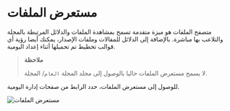 # مستعرض الملفات

متصفح الملفات هو ميزة متقدمة تسمح بمشاهدة الملفات والدلائل المرتبطة بالمجلة والتلاعب بها مباشرة. بالإضافة إلى الدلائل للمقالات وملفات الإصدار، يمكنك أيضا رؤية أي قوالب تخطيط تم تحميلها أثناء إعداد اليومية.



> **ملاحظة**  
> 
> لا يسمح مستعرض الملفات حاليا بالوصول إلى مجلد المجلة `العام`/ المجلة.


للوصول إلى مستعرض الملفات، حدد الرابط من صفحات إدارة اليومية.


![مستعرض الملفات](images/chapter5/jm_files_browser.png)
